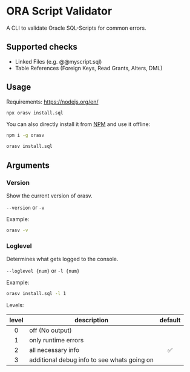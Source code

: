 # ORA Script Validator

A CLI to validate Oracle SQL-Scripts for common errors.

## Supported checks

- Linked Files (e.g. @@myscript.sql)
- Table References (Foreign Keys, Read Grants, Alters, DML)

## Usage

Requirements: https://nodejs.org/en/

```sh
npx orasv install.sql
```

You can also directly install it from [NPM](https://www.npmjs.com/package/orasv) and use it offline:

```sh
npm i -g orasv

orasv install.sql
```

## Arguments

### Version

Show the current version of orasv.

`--version` or `-v`

Example:

```sh
orasv -v
```

### Loglevel

Determines what gets logged to the console.

`--loglevel {num}` or `-l {num}`

Example:

```sh
orasv install.sql -l 1
```

Levels:

| level | description                                 | default |
| :---: | ------------------------------------------- | :-----: |
|   0   | off (No output)                             |         |
|   1   | only runtime errors                         |         |
|   2   | all necessary info                          |   ✅    |
|   3   | additional debug info to see whats going on |         |
